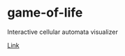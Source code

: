# game-of-life
 Interactive cellular automata visualizer
 
[Link](https://dandre3000.github.io/game-of-life/dist/)
